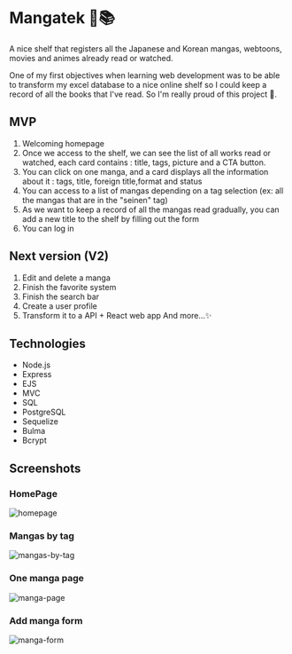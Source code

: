 # Mangatek 📔📚

A nice shelf that registers all the Japanese and Korean mangas, webtoons, movies and animes already read or watched.

One of my first objectives when learning web development was to be able to transform my excel database to a nice online shelf so I could keep a record of all the books that I've read. So I'm really proud of this project 🥹.

## MVP
1. Welcoming homepage
2. Once we access to the shelf, we can see the list of all works read or watched, each card contains : title, tags, picture and a CTA button.
3. You can click on one manga, and a card displays all the information about it : tags, title, foreign title,format and status
4. You can access to a list of mangas depending on a tag selection (ex: all the mangas that are in the "seinen" tag)
5. As we want to keep a record of all the mangas read gradually, you can add a new title to the shelf by filling out the form
6. You can log in

## Next version (V2)
1. Edit and delete a manga
2. Finish the favorite system
3. Finish the search bar
4. Create a user profile
5. Transform it to a API + React web app
And more...✨


## Technologies
- Node.js
- Express
- EJS
- MVC
- SQL
- PostgreSQL
- Sequelize
- Bulma
- Bcrypt


## Screenshots
### HomePage
![homepage](https://github.com/Cristina-fruitsPunchSamurai/mangatheque/assets/108081381/a0eaed17-30a2-43bf-a452-9553c12ab4c1)

### Mangas by tag
![mangas-by-tag](https://github.com/Cristina-fruitsPunchSamurai/mangatheque/assets/108081381/42c5adc9-3464-46c8-99c9-943a3778f15a)

### One manga page
![manga-page](https://github.com/Cristina-fruitsPunchSamurai/mangatheque/assets/108081381/04a1cd6e-466a-4db6-b6f2-3712542a34d3)

### Add manga form
![manga-form](https://github.com/Cristina-fruitsPunchSamurai/mangatheque/assets/108081381/8c707551-3c19-4c65-9830-fabe434232ae)
